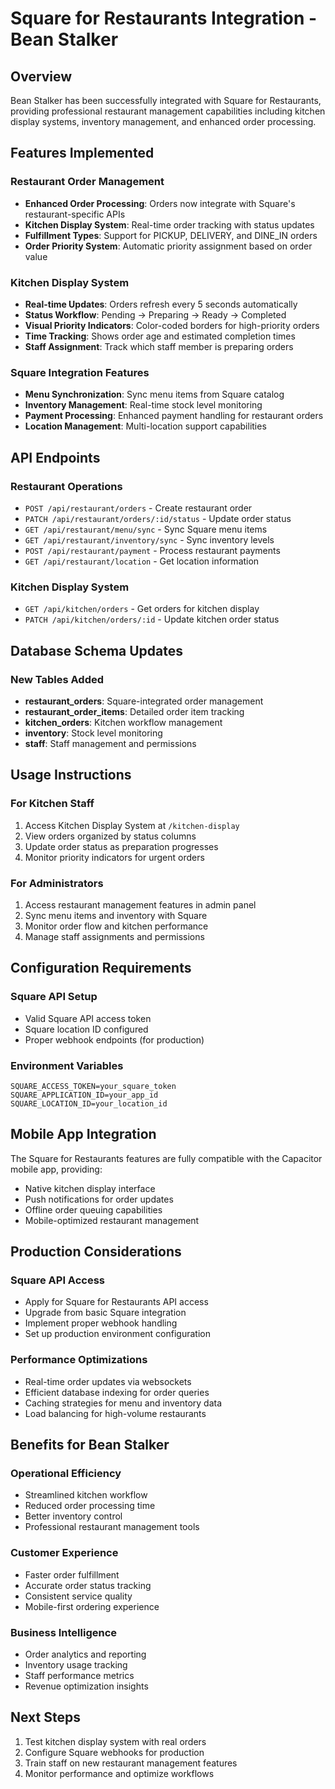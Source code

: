 # Square for Restaurants Integration - Bean Stalker

## Overview
Bean Stalker has been successfully integrated with Square for Restaurants, providing professional restaurant management capabilities including kitchen display systems, inventory management, and enhanced order processing.

## Features Implemented

### Restaurant Order Management
- **Enhanced Order Processing**: Orders now integrate with Square's restaurant-specific APIs
- **Kitchen Display System**: Real-time order tracking with status updates
- **Fulfillment Types**: Support for PICKUP, DELIVERY, and DINE_IN orders
- **Order Priority System**: Automatic priority assignment based on order value

### Kitchen Display System
- **Real-time Updates**: Orders refresh every 5 seconds automatically
- **Status Workflow**: Pending → Preparing → Ready → Completed
- **Visual Priority Indicators**: Color-coded borders for high-priority orders
- **Time Tracking**: Shows order age and estimated completion times
- **Staff Assignment**: Track which staff member is preparing orders

### Square Integration Features
- **Menu Synchronization**: Sync menu items from Square catalog
- **Inventory Management**: Real-time stock level monitoring
- **Payment Processing**: Enhanced payment handling for restaurant orders
- **Location Management**: Multi-location support capabilities

## API Endpoints

### Restaurant Operations
- `POST /api/restaurant/orders` - Create restaurant order
- `PATCH /api/restaurant/orders/:id/status` - Update order status
- `GET /api/restaurant/menu/sync` - Sync Square menu items
- `GET /api/restaurant/inventory/sync` - Sync inventory levels
- `POST /api/restaurant/payment` - Process restaurant payments
- `GET /api/restaurant/location` - Get location information

### Kitchen Display System
- `GET /api/kitchen/orders` - Get orders for kitchen display
- `PATCH /api/kitchen/orders/:id` - Update kitchen order status

## Database Schema Updates

### New Tables Added
- **restaurant_orders**: Square-integrated order management
- **restaurant_order_items**: Detailed order item tracking
- **kitchen_orders**: Kitchen workflow management
- **inventory**: Stock level monitoring
- **staff**: Staff management and permissions

## Usage Instructions

### For Kitchen Staff
1. Access Kitchen Display System at `/kitchen-display`
2. View orders organized by status columns
3. Update order status as preparation progresses
4. Monitor priority indicators for urgent orders

### For Administrators
1. Access restaurant management features in admin panel
2. Sync menu items and inventory with Square
3. Monitor order flow and kitchen performance
4. Manage staff assignments and permissions

## Configuration Requirements

### Square API Setup
- Valid Square API access token
- Square location ID configured
- Proper webhook endpoints (for production)

### Environment Variables
```
SQUARE_ACCESS_TOKEN=your_square_token
SQUARE_APPLICATION_ID=your_app_id
SQUARE_LOCATION_ID=your_location_id
```

## Mobile App Integration
The Square for Restaurants features are fully compatible with the Capacitor mobile app, providing:
- Native kitchen display interface
- Push notifications for order updates
- Offline order queuing capabilities
- Mobile-optimized restaurant management

## Production Considerations

### Square API Access
- Apply for Square for Restaurants API access
- Upgrade from basic Square integration
- Implement proper webhook handling
- Set up production environment configuration

### Performance Optimizations
- Real-time order updates via websockets
- Efficient database indexing for order queries
- Caching strategies for menu and inventory data
- Load balancing for high-volume restaurants

## Benefits for Bean Stalker

### Operational Efficiency
- Streamlined kitchen workflow
- Reduced order processing time
- Better inventory control
- Professional restaurant management tools

### Customer Experience
- Faster order fulfillment
- Accurate order status tracking
- Consistent service quality
- Mobile-first ordering experience

### Business Intelligence
- Order analytics and reporting
- Inventory usage tracking
- Staff performance metrics
- Revenue optimization insights

## Next Steps
1. Test kitchen display system with real orders
2. Configure Square webhooks for production
3. Train staff on new restaurant management features
4. Monitor performance and optimize workflows